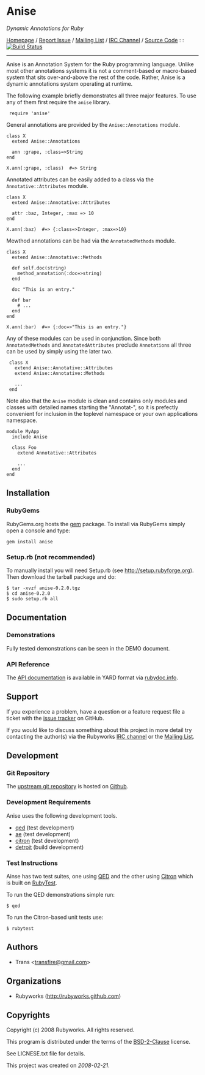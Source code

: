 # <span class="ititle">Anise</span>

<i class="isummary">Dynamic Annotations for Ruby</i>

<a class="iresource" href="http://rubyworks.github.com/anise" name="home">Homepage</a> /
[Report Issue](http://github.com/rubyworks/anise/issues) /
[Mailing List](http://groups.google.com/group/rubyworks-mailinglist) /
[IRC Channel](http://chat.us.freenode.new/rubyworks) /
[Source Code](http://github.com/rubyworks/anise) : :
[![Build Status](https://secure.travis-ci.org/rubyworks/anise.png)](http://travis-ci.org/rubyworks/anise)

-----

<p class="idescription">
Anise is an Annotation System for the Ruby programming language.
Unlike most other annotations systems it is not a comment-based or
macro-based system that sits over-and-above the rest of the code.
Rather, Anise is a dynamic annotations system operating at runtime.
</p>

The following example briefly demonstrates all three major features. To use
any of them first require the `anise` library.

     require 'anise'

General annotations are provided by the `Anise::Annotations` module.

    class X
      extend Anise::Annotations

      ann :grape, :class=>String
    end

    X.ann(:grape, :class)  #=> String

Annotated attributes can be easily added to a class via the `Annotative::Attributes`
module.

    class X
      extend Anise::Annotative::Attributes

      attr :baz, Integer, :max => 10
    end

    X.ann(:baz)  #=> {:class=>Integer, :max=>10}

Mewthod annotations can be had via the `AnnotatedMethods` module.

    class X
      extend Anise::Annotative::Methods

      def self.doc(string)
        method_annotation(:doc=>string)
      end

      doc "This is an entry."

      def bar
        # ...
      end
    end

    X.ann(:bar)  #=> {:doc=>"This is an entry."}

Any of these modules can be used in conjunction. Since both `AnnotatedMethods`
and `AnnotatedAttributes` preclude `Annotations` all three can be used by simply
using the later two.

     class X
       extend Anise::Annotative::Attributes
       extend Anise::Annotative::Methods

       ...
     end

Note also that the `Anise` module is clean and contains only modules and classes
with detailed names starting the "Annotat-", so it is prefectly convenient for
inclusion in the toplevel namespace or your own applications namespace.

    module MyApp
      include Anise

      class Foo
        extend Annotative::Attributes

        ...
      end
    end


## Installation

### RubyGems

RubyGems.org hosts the <a class="iresource" href="http://rubygems.org/gems/anise" name="gem">gem</a> package.
To install via RubyGems simply open a console and type:

    gem install anise

### Setup.rb (not recommended)

To manually install you will need Setup.rb (see http://setup.rubyforge.org).
Then download the tarball package and do:

    $ tar -xvzf anise-0.2.0.tgz
    $ cd anise-0.2.0
    $ sudo setup.rb all


## Documentation

### Demonstrations

Fully tested demonstrations can be seen in the DEMO document.

### API Reference

The <a class="iresource" href="http://rubydoc.info/gems/anise/frames" name="home">API documentation</a> is available 
in YARD format via <a href="http://rubydoc.info">rubydoc.info</a>.


## Support

If you experience a problem, have a question or a feature request file a ticket with the 
<a class="iresource" href="http://github.com/rubyworks/anise/issues" name="bugs">issue tracker</a> on GitHub.

If you would like to discuss something about this project in more detail try contacting the author(s) via
the Rubyworks <a class="iresource" href="http://chat.us.freenode.net/rubyworks" name="chat">IRC channel</a>
or the <a class="iresource" href="http://groups.google.com/groups/rubyworks-mailinglist" name="mail">Mailing List</a>.


## Development

### Git Repository

The <a class="irepo" href="http://github.com/rubyworks/anise.git" name="upstream">upstream git repository</a> is 
hosted on <a class="iresource" href="http://github.com/rubyworks/anise" name="code">Github</a>.


### Development Requirements

Anise uses the following development tools.

<ul>
<li class="irequirement"><a href="http://rubyworks.github.com/qed" class="name">qed</a> (<span class="groups">test development</span>)</li>
<li class="irequirement"><a href="http://rubyworks.github.com/ae" class="name">ae</a> (<span class="groups">test development</span>)</li>
<li class="irequirement"><a href="http://rubyworks.github.com/citron" class="name">citron</a> (<span class="groups">test development</span>)</li>
<li class="irequirement"><a href="http://rubyworks.github.com/detroit" class="name">detroit</a> (<span class="groups">build development</span>)</li>
</ul>

### Test Instructions

Ainse has two test suites, one using [QED](http://rubyworks.github.com/qed) and
the other using [Citron](http://rubyworks.github.com/citron) which is built on
[RubyTest](http://rubyworks.github.com/rubytest).

To run the QED demonstrations simple run:

    $ qed

To run the Citron-based unit tests use:

    $ rubytest


## Authors

<ul>
<li class="iauthor vcard">
  <span class="nickname">Trans</span> &lt;<a href="mailto:transfire@gmail.com" class="email">transfire@gmail.com</a>&gt;</span>
</li>
</ul>


## Organizations

<ul>
<li class="iorg"><span class="name">Rubyworks</span> (<a class="website" href="http://rubyworks.github.com">http://rubyworks.github.com</a>)</li>
</ul>


## Copyrights

<div class="icopyright">
<p>Copyright (c) <span class="year">2008</span> <span class="holder">Rubyworks</span>. All rights reserved.</p>

<p>This program is distributed under the terms of the <a href="http://www.spdx.org/licenses/BSD-2-Clause" class="license">BSD-2-Clause</a> license.</p>
</div>

See LICNESE.txt file for details.

This project was created on <i class="icreated">2008-02-21</i>.


